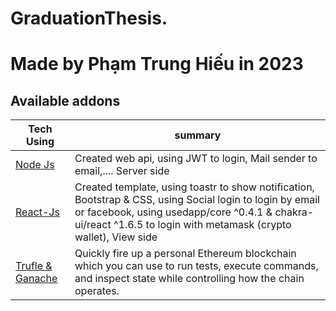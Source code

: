 # GraduationThesis.
# Made by Phạm Trung Hiếu in 2023 

[//]: # (addons)

Available addons
----------------
Tech Using | summary
--- | ---
[Node Js](DATN-PhamTrungHieu-18it135/project/Project-Nodejs-2/server/) | Created web api, using JWT to login, Mail sender to email,.... Server side
[React-Js](DATN-PhamTrungHieu-18it135/project/Project-Nodejs-2/web-ban-hang/) | Created template, using toastr to show notification, Bootstrap & CSS, using Social login to login by email or facebook, using  usedapp/core ^0.4.1 & chakra-ui/react ^1.6.5 to login with metamask (crypto wallet), View side
[Trufle & Ganache](DATN-PhamTrungHieu-18it135/project/Project-Nodejs-2/truffle/) | Quickly fire up a personal Ethereum blockchain which you can use to run tests, execute commands, and inspect state while controlling how the chain operates.


[//]: # (end addons)
